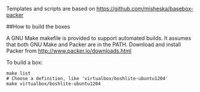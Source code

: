 Templates and scripts are based on https://github.com/misheska/basebox-packer

##How to build the boxes

A GNU Make makefile is provided to support automated builds.  It assumes
that both GNU Make and Packer are in the PATH.  Download and install
Packer from <http://www.packer.io/downloads.html>

To build a box:

    make list
    # Choose a definition, like 'virtualbox/boshlite-ubuntu1204'
    make virtualbox/boshlite-ubuntu1204
